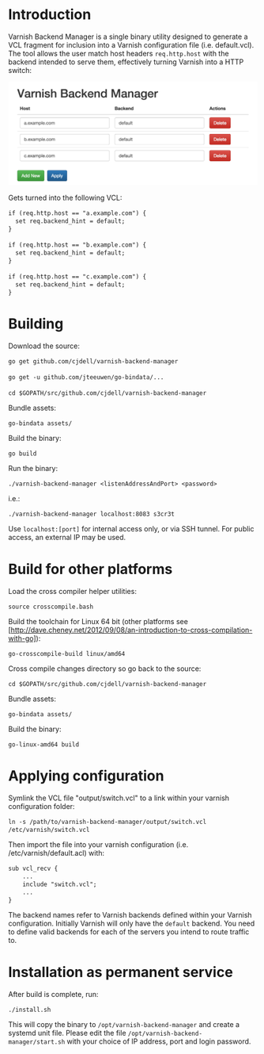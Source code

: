 Introduction
============

Varnish Backend Manager is a single binary utility designed to generate a VCL fragment for inclusion into a Varnish configuration file (i.e. default.vcl). The tool allows the user match host headers `req.http.host` with the backend intended to serve them, effectively turning Varnish into a HTTP switch:

![Admin screen](screenshot.png)

Gets turned into the following VCL:

	if (req.http.host == "a.example.com") {
	  set req.backend_hint = default;
	}
		
	if (req.http.host == "b.example.com") {
	  set req.backend_hint = default;
	}
		
	if (req.http.host == "c.example.com") {
	  set req.backend_hint = default;
	}

Building
========

Download the source:

	go get github.com/cjdell/varnish-backend-manager 

	go get -u github.com/jteeuwen/go-bindata/...
	
	cd $GOPATH/src/github.com/cjdell/varnish-backend-manager

Bundle assets:

	go-bindata assets/

Build the binary:

	go build

Run the binary:

	./varnish-backend-manager <listenAddressAndPort> <password>
	
i.e.:

	./varnish-backend-manager localhost:8083 s3cr3t
	
Use `localhost:[port]` for internal access only, or via SSH tunnel. For public access, an external IP may be used.
	
Build for other platforms
=========================

Load the cross compiler helper utilities:

	source crosscompile.bash

Build the toolchain for Linux 64 bit (other platforms see [http://dave.cheney.net/2012/09/08/an-introduction-to-cross-compilation-with-go]):

	go-crosscompile-build linux/amd64
	
Cross compile changes directory so go back to the source:
	
	cd $GOPATH/src/github.com/cjdell/varnish-backend-manager
	
Bundle assets:

	go-bindata assets/

Build the binary:
	
	go-linux-amd64 build

Applying configuration
======================

Symlink the VCL file "output/switch.vcl" to a link within your varnish configuration folder:

	ln -s /path/to/varnish-backend-manager/output/switch.vcl /etc/varnish/switch.vcl

Then import the file into your varnish configuration (i.e. /etc/varnish/default.acl) with:

	sub vcl_recv {
		...
		include "switch.vcl";
		...
	}

The backend names refer to Varnish backends defined within your Varnish configuration. Initially Varnish will only have the `default` backend. You need to define valid backends for each of the servers you intend to route traffic to.  

Installation as permanent service
=================================

After build is complete, run:

	./install.sh
	
This will copy the binary to `/opt/varnish-backend-manager` and create a systemd unit file. Please edit the file `/opt/varnish-backend-manager/start.sh` with your choice of IP address, port and login password.
